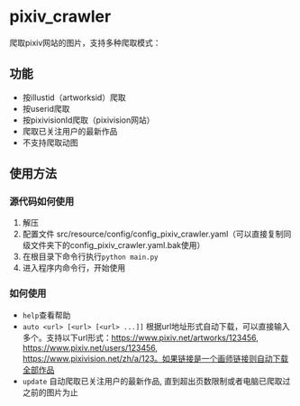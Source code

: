 # pixiv_crawler

爬取pixiv网站的图片，支持多种爬取模式：  

## 功能

* 按illustid（artworksid）爬取  
* 按userid爬取
* 按pixivisionId爬取（pixivision网站）
* 爬取已关注用户的最新作品
* 不支持爬取动图

## 使用方法

### 源代码如何使用

1. 解压
2. 配置文件 src/resource/config/config_pixiv_crawler.yaml（可以直接复制同级文件夹下的config_pixiv_crawler.yaml.bak使用）
3. 在根目录下命令行执行`python main.py`
4. 进入程序内命令行，开始使用

### 如何使用

* `help`查看帮助
* `auto <url> [<url> [<url> ...]]` 根据url地址形式自动下载，可以直接输入多个。支持以下url形式：https://www.pixiv.net/artworks/123456, https://www.pixiv.net/users/123456, https://www.pixivision.net/zh/a/123。如果链接是一个画师链接则自动下载全部作品
* `update` 自动爬取已关注用户的最新作品, 直到超出页数限制或者电脑已爬取过之前的图片为止